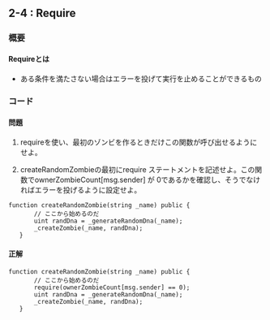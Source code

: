 ## 2-4 : Require

### 概要
#### Requireとは

- ある条件を満たさない場合はエラーを投げて実行を止めることができるもの


### コード
#### 問題

1. requireを使い、最初のゾンビを作るときだけこの関数が呼び出せるようにせよ。

1. createRandomZombieの最初にrequire ステートメントを記述せよ。この関数でownerZombieCount[msg.sender] が 0であるかを確認し、そうでなければエラーを投げるように設定せよ。

```
function createRandomZombie(string _name) public {
       // ここから始めるのだ
       uint randDna = _generateRandomDna(_name);
       _createZombie(_name, randDna);
   }
```

#### 正解

```
function createRandomZombie(string _name) public {
       // ここから始めるのだ
       require(ownerZombieCount[msg.sender] == 0);
       uint randDna = _generateRandomDna(_name);
       _createZombie(_name, randDna);
   }
```
